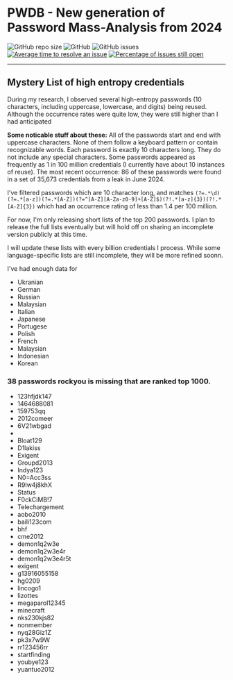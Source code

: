 # PWDB - New generation of Password Mass-Analysis from 2024

![GitHub repo size](https://img.shields.io/github/repo-size/flameofignis/pwdb-public)
![GitHub](https://img.shields.io/github/license/flameofignis/pwdb-public)
![GitHub issues](https://img.shields.io/github/issues/flameofignis/pwdb-public)
[![Average time to resolve an issue](http://isitmaintained.com/badge/resolution/flameofignis/pwdb-public.svg)](http://isitmaintained.com/project/flameofignis/pwdb-public "Average time to resolve an issue")
[![Percentage of issues still open](http://isitmaintained.com/badge/open/flameofignis/pwdb-public.svg)](http://isitmaintained.com/project/flameofignis/pwdb-public "Percentage of issues still open")

---

## Mystery List of high entropy credentials
During my research, I observed several high-entropy passwords (10 characters, including uppercase, lowercase, and digits) being reused. Although the occurrence rates were quite low, they were still higher than I had anticipated

**Some noticable stuff about these:**
All of the passwords start and end with uppercase characters.
None of them follow a keyboard pattern or contain recognizable words.
Each password is exactly 10 characters long.
They do not include any special characters.
Some passwords appeared as frequently as 1 in 100 million credentials (I currently have about 10 instances of reuse).
The most recent occurrence: 86 of these passwords were found in a set of 35,673 credentials from a leak in June 2024.

I've filtered passwords which are 10 character long, and matches `(?=.*\d)(?=.*[a-z])(?=.*[A-Z])(?=^[A-Z][A-Za-z0-9]+[A-Z]$)(?!.*[a-z]{3})(?!.*[A-Z]{3})` which had an occurrence rating of less than 1.4 per 100 million.

For now, I'm only releasing short lists of the top 200 passwords. I plan to release the full lists eventually but will hold off on sharing an incomplete version publicly at this time.

I will update these lists with every billion credentials I process. While some language-specific lists are still incomplete, they will be more refined soonn.

I've had enough data for 
* Ukranian 
* German 
* Russian
* Malaysian
* Italian 
* Japanese 
* Portugese 
* Polish 
* French
* Malaysian
* Indonesian
* Korean

### 38 passwords rockyou is missing that are ranked top 1000.
* 123hfjdk147
* 1464688081
* 159753qq
* 2012comeer
* 6V21wbgad
* <password>
* Bloat129
* D1lakiss
* Exigent
* Groupd2013
* Indya123
* N0=Acc3ss
* R9lw4j8khX
* Status
* F0ckCiMB!7
* Telechargement
* aobo2010
* baili123com
* bhf
* cme2012
* demon1q2w3e
* demon1q2w3e4r
* demon1q2w3e4r5t
* exigent
* g13916055158
* hg0209
* lincogo1
* lizottes
* megaparol12345
* minecraft
* nks230kjs82
* nonmember
* nyq28Giz1Z
* pk3x7w9W
* rr123456rr
* startfinding
* youbye123
* yuantuo2012



 
